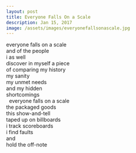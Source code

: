 ```yaml
---
layout: post
title: Everyone Falls On a Scale
description: Jan 15, 2017
image: /assets/images/everyonefallsonascale.jpg
---
```


everyone falls on a scale   
and of the people   
i as well   
discover in myself a piece   
of comparing my history   
my sanity   
my unmet needs   
and my hidden   
shortcomings   
 
everyone falls on a scale   
the packaged goods   
this show-and-tell   
taped up on billboards   
i track scoreboards   
i find faults   
and   
hold the off-note   